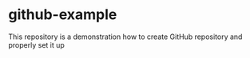 # github-example
This repository is a demonstration how to create GitHub repository and properly set it up 
